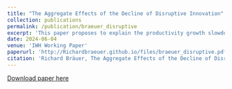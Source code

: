 ```yaml
---
title: "The Aggregate Effects of the Decline of Disruptive Innovation"
collection: publications
permalink: /publication/braeuer_disruptive
excerpt: 'This paper proposes to explain the productivity growth slowdown with firms consciously preventing disruptive innovation. I build an endogenous growth model with incremental and disruptive inventions and an inventor labor market where firms poach disruptive inventors to protect established technologies. I calibrate this model to the global patent landscape in 1990 and show that it predicts 52\% of the decline of disruptive innovation until 2010. I confirm critical assumptions with an event study: Disruptions increase future research productivity, hurt incumbent inventors and raise the probability of future disruption. Without disruption, technology classes trend further towards incrementalism. '
date: 2024-06-04
venue: 'IWH Working Paper'
paperurl: 'http://Richardbraeuer.github.io/files/braeuer_disruptive.pdf'
citation: 'Richard Bräuer, The Aggregate Effects of the Decline of Disruptive Innovation, IWH Working Paper, 2024'
---
```


[Download paper here](http://Richardbraeuer.github.io/files/braeuer_disruptive.pdf)